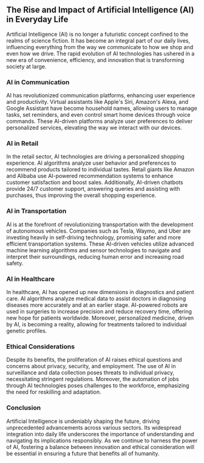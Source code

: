 ## The Rise and Impact of Artificial Intelligence (AI) in Everyday Life

Artificial Intelligence (AI) is no longer a futuristic concept confined to the realms of science fiction. It has become an integral part of our daily lives, influencing everything from the way we communicate to how we shop and even how we drive. The rapid evolution of AI technologies has ushered in a new era of convenience, efficiency, and innovation that is transforming society at large.

### AI in Communication

AI has revolutionized communication platforms, enhancing user experience and productivity. Virtual assistants like Apple's Siri, Amazon's Alexa, and Google Assistant have become household names, allowing users to manage tasks, set reminders, and even control smart home devices through voice commands. These AI-driven platforms analyze user preferences to deliver personalized services, elevating the way we interact with our devices.

### AI in Retail

In the retail sector, AI technologies are driving a personalized shopping experience. AI algorithms analyze user behavior and preferences to recommend products tailored to individual tastes. Retail giants like Amazon and Alibaba use AI-powered recommendation systems to enhance customer satisfaction and boost sales. Additionally, AI-driven chatbots provide 24/7 customer support, answering queries and assisting with purchases, thus improving the overall shopping experience.

### AI in Transportation

AI is at the forefront of revolutionizing transportation with the development of autonomous vehicles. Companies such as Tesla, Waymo, and Uber are investing heavily in self-driving technology, promising safer and more efficient transportation systems. These AI-driven vehicles utilize advanced machine learning algorithms and sensor technologies to navigate and interpret their surroundings, reducing human error and increasing road safety.

### AI in Healthcare

In healthcare, AI has opened up new dimensions in diagnostics and patient care. AI algorithms analyze medical data to assist doctors in diagnosing diseases more accurately and at an earlier stage. AI-powered robots are used in surgeries to increase precision and reduce recovery time, offering new hope for patients worldwide. Moreover, personalized medicine, driven by AI, is becoming a reality, allowing for treatments tailored to individual genetic profiles.

### Ethical Considerations

Despite its benefits, the proliferation of AI raises ethical questions and concerns about privacy, security, and employment. The use of AI in surveillance and data collection poses threats to individual privacy, necessitating stringent regulations. Moreover, the automation of jobs through AI technologies poses challenges to the workforce, emphasizing the need for reskilling and adaptation.

### Conclusion

Artificial Intelligence is undeniably shaping the future, driving unprecedented advancements across various sectors. Its widespread integration into daily life underscores the importance of understanding and navigating its implications responsibly. As we continue to harness the power of AI, fostering a balance between innovation and ethical consideration will be essential in ensuring a future that benefits all of humanity.